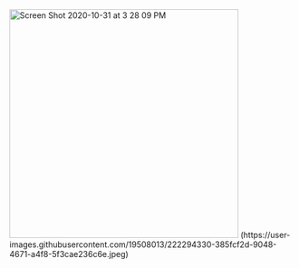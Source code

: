 <img width="404" alt="Screen Shot 2020-10-31 at 3 28 09 PM" src="https://user-images.githubusercontent.com/19508013/222293698-9789846e-5317-4625-99d0-098847e82890.png">
(https://user-images.githubusercontent.com/19508013/222294330-385fcf2d-9048-4671-a4f8-5f3cae236c6e.jpeg)
